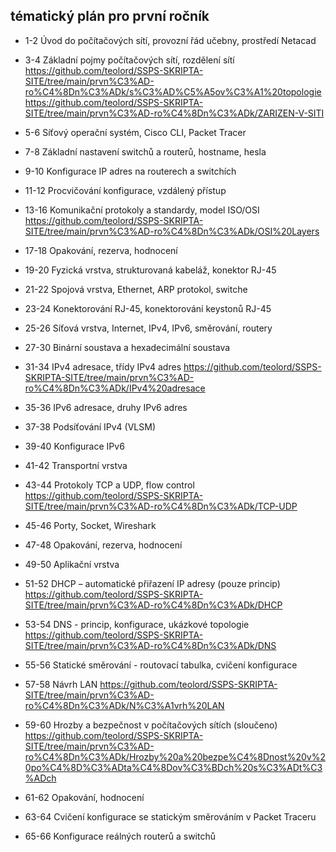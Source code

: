 ## tématický plán pro první ročník

- 1-2 Úvod do počítačových sítí, provozní řád učebny, prostředí Netacad

- 3-4 Základní pojmy počítačových sítí, rozdělení sítí https://github.com/teolord/SSPS-SKRIPTA-SITE/tree/main/prvn%C3%AD-ro%C4%8Dn%C3%ADk/s%C3%AD%C5%A5ov%C3%A1%20topologie https://github.com/teolord/SSPS-SKRIPTA-SITE/tree/main/prvn%C3%AD-ro%C4%8Dn%C3%ADk/ZARIZEN-V-SITI

- 5-6 Síťový operační systém, Cisco CLI, Packet Tracer

- 7-8 Základní nastavení switchů a routerů, hostname, hesla

- 9-10 Konfigurace IP adres na routerech a switchích

- 11-12 Procvičování konfigurace, vzdálený přístup

- 13-16 Komunikační protokoly a standardy, model ISO/OSI https://github.com/teolord/SSPS-SKRIPTA-SITE/tree/main/prvn%C3%AD-ro%C4%8Dn%C3%ADk/OSI%20Layers

- 17-18 Opakování, rezerva, hodnocení

- 19-20 Fyzická vrstva, strukturovaná kabeláž, konektor RJ-45

- 21-22 Spojová vrstva, Ethernet, ARP protokol, switche 

- 23-24 Konektorování RJ-45, konektorování keystonů RJ-45 

- 25-26 Síťová vrstva, Internet, IPv4, IPv6, směrování, routery 

- 27-30 Binární soustava a hexadecimální soustava 

- 31-34 IPv4 adresace, třídy IPv4 adres https://github.com/teolord/SSPS-SKRIPTA-SITE/tree/main/prvn%C3%AD-ro%C4%8Dn%C3%ADk/IPv4%20adresace

- 35-36 IPv6 adresace, druhy IPv6 adres 

- 37-38 Podsíťování IPv4 (VLSM) 

- 39-40 Konfigurace IPv6 

- 41-42 Transportní vrstva 

- 43-44 Protokoly TCP a UDP, flow control https://github.com/teolord/SSPS-SKRIPTA-SITE/tree/main/prvn%C3%AD-ro%C4%8Dn%C3%ADk/TCP-UDP

- 45-46 Porty, Socket, Wireshark 

- 47-48 Opakování, rezerva, hodnocení 

- 49-50 Aplikační vrstva 

- 51-52 DHCP – automatické přiřazení IP adresy (pouze princip) https://github.com/teolord/SSPS-SKRIPTA-SITE/tree/main/prvn%C3%AD-ro%C4%8Dn%C3%ADk/DHCP

- 53-54 DNS - princip, konfigurace, ukázkové topologie https://github.com/teolord/SSPS-SKRIPTA-SITE/tree/main/prvn%C3%AD-ro%C4%8Dn%C3%ADk/DNS

- 55-56 Statické směrování - routovací tabulka, cvičení konfigurace 

- 57-58 Návrh LAN https://github.com/teolord/SSPS-SKRIPTA-SITE/tree/main/prvn%C3%AD-ro%C4%8Dn%C3%ADk/N%C3%A1vrh%20LAN

- 59-60 Hrozby a bezpečnost v počítačových sítích (sloučeno) https://github.com/teolord/SSPS-SKRIPTA-SITE/tree/main/prvn%C3%AD-ro%C4%8Dn%C3%ADk/Hrozby%20a%20bezpe%C4%8Dnost%20v%20po%C4%8D%C3%ADta%C4%8Dov%C3%BDch%20s%C3%ADt%C3%ADch

- 61-62 Opakování, hodnocení 

- 63-64 Cvičení konfigurace se statickým směrováním v Packet Traceru 

- 65-66 Konfigurace reálných routerů a switchů
